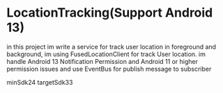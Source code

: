 # LocationTracking(Support Android 13)


in this project im write a service for track user location in foreground and background,
im using FusedLocationClient for track User location.
im handle Android 13 Notification Permission and Android 11 or higher permission issues
and use EventBus for publish message to subscriber

minSdk24
targetSdk33


